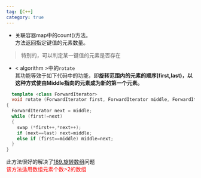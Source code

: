 ```yaml
---
tag: [C++]
category: true
---
```

* 关联容器map中的count()方法。  
方法返回指定键值的元素数量。

>特别的，可以判定某一键值的元素是否存在

- < algorithm >中的`rotate`  
  其功能等效于如下代码中的功能，即**旋转范围内的元素的顺序[first,last)，以这种方式使由Middle指向的元素成为新的第一个元素。**
```c++
  template <class ForwardIterator>
  void rotate (ForwardIterator first, ForwardIterator middle, ForwardIterator last)
{
  ForwardIterator next = middle;
  while (first!=next)
  {
    swap (*first++,*next++);
    if (next==last) next=middle;
    else if (first==middle) middle=next;
  }
}
 ```  
 
 此方法很好的解决了[189.旋转数组](https://leetcode-cn.com/problems/rotate-array/)问题  
 <font color = "red">该方法适用数组元素个数>2的数组</font>
